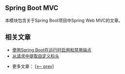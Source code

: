 ## Spring Boot MVC

本模块包含关于Spring Boot项目中Spring Web MVC的文章。

## 相关文章

+ [使用Spring Boot在运行时启用和禁用端点](docs/使用SpringBoot在运行时启用和禁用端点.md)
+ [从请求中提取自定义标头](docs/从请求中提取自定义标头.md)

- 更多文章： [[<-- prev]](../spring-boot-mvc-4/README.md)